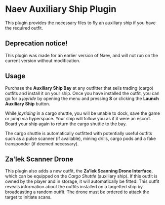 # Naev Auxiliary Ship Plugin

This plugin provides the necessary files to fly an auxiliary ship if you have the required outfit.

## Deprecation notice!
This plugin was made for an earlier version of Naev, and will not run on the current version without modification.

## Usage
Purchase the **Auxiliary Ship Bay** at any outfitter that sells trading (cargo) outfits and install it on your ship.
Once you have installed the outfit, you can go for a *joyride* by opening the menu and pressing **S** or clicking the **Launch Auxiliary Ship** button.

While *joyriding* in a cargo shuttle, you will be unable to dock, save the game or jump via hyperspace. Your ship will follow you as if it were an escort.
Board your ship again to return the cargo shuttle to the bay.

The cargo shuttle is automatically outfitted with potentially useful outfits such as a pulse scanner (if available), mining drills, cargo pods and a fake transponder (if deemed necessary).

## Za'lek Scanner Drone

This plugin also adds a new outfit, the **Za'lek Scanning Drone Interface**, which can be equipped on the *Cargo Shuttle* (auxiliary ship). If this outfit is owned by the player and in storage, it will automatically be fitted. This outfit reveals information about the outfits installed on a targetted ship by broadcasting a random outfit. The drone must be ordered to attack the target to initiate scans.
